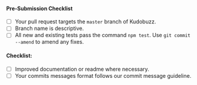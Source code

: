#### Pre-Submission Checklist
<!-- Go over all points below, and after creating the PR, tick all the checkboxes that apply. -->
<!-- All points should be verified, otherwise, read the CONTRIBUTING guidelines from above-->
<!-- If you're unsure about any of these, don't hesitate to ask. We're here to help! -->
<!--You also read mall from https://github.com/kudobuzz/guides/edit/master/code-review-guidelines.md-->

- [ ] Your pull request targets the `master` branch of Kudobuzz.
- [ ] Branch name is descriptive. 
- [ ] All new and existing tests pass the command `npm test`. Use `git commit --amend` to amend any fixes.

#### Checklist:
<!-- Go over all points below, and after creating the PR, tick the checkboxes that apply. -->
<!-- If you're unsure about any of these, don't hesitate to ask in the Help Contributors room linked above. We're here to help! -->
- [ ] Improved documentation or readme where necessary. 
- [ ] Your commits messages format follows our commit message guideline.

<!-- 
#### What does this pr do?
Add description of pr here -->

<!-- #### How should this be manually tested?
Add specific steps on how to test this manually
1. Step 1
2. Step 2 etc -->


<!-- ##### Any background context you want to provide?
Any background context will be appropriate -->

<!-- #### What are the relevant issues?
#2344 -->

<!-- 
#### Screenshots (if appropriate)
Add any Screenshots here -->